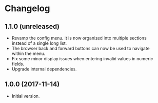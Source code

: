 # Changelog

## 1.1.0 (unreleased)

- Revamp the config menu. It is now organized into multiple sections instead of a single long list.
- The browser back and forward buttons can now be used to navigate within the menu.
- Fix some minor display issues when entering invalid values in numeric fields.
- Upgrade internal dependencies.

## 1.0.0 (2017-11-14)

- Initial version.
